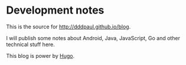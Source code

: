 Development notes
=================

This is the source for http://dddpaul.github.io/blog.

I will publish some notes about Android, Java, JavaScript, Go and other technical stuff here.

This blog is power by [Hugo](http://hugo.spf13.com/).
